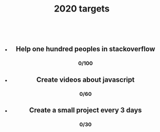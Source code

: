 <h1 align="center"> 2020 targets</h1>
<br/>
<br/>
<br/>

-   <div align="center"> <h2>Help one hundred peoples in stackoverflow</h2> <h3 >0/100</h3></div> 
-  <div align="center"> <h2>Create videos about javascript </h2> <h3 >0/60</h3></div> 
-  <div align="center"> <h2>Create a small project every 3 days </h2> <h3 >0/30</h3></div>

                   

 


